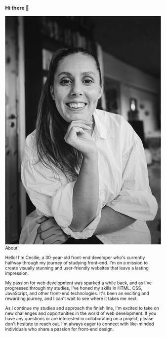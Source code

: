 ### Hi there 👋

![image](/image/self-portrait.jpg)
About!

Hello! I'm Cecilie, a 30-year-old front-end developer who's currently halfway through my journey of studying front-end. I'm on a mission to create visually stunning and user-friendly websites that leave a lasting impression.

My passion for web development was sparked a while back, and as I've progressed through my studies, I've honed my skills in HTML, CSS, JavaScript, and other front-end technologies. It's been an exciting and rewarding journey, and I can't wait to see where it takes me next.

As I continue my studies and approach the finish line, I'm excited to take on new challenges and opportunities in the world of web development. If you have any questions or are interested in collaborating on a project, please don't hesitate to reach out. I'm always eager to connect with like-minded individuals who share a passion for front-end design.

<!--
**CecilieMari/CecilieMari** is a ✨ _special_ ✨ repository because its `README.md` (this file) appears on your GitHub profile.

Here are some ideas to get you started:

- 🔭 I’m currently working on ...
- 🌱 I’m currently learning ...
- 👯 I’m looking to collaborate on ...
- 🤔 I’m looking for help with ...
- 💬 Ask me about ...
- 📫 How to reach me: ...
- 😄 Pronouns: ...
- ⚡ Fun fact: ...
-->
